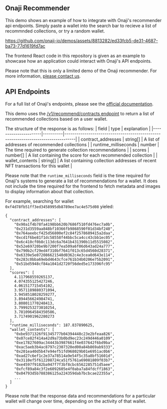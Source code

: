 ## Onaji Recommender

This demo shows an example of how to integrate with Onaji's recommender api endpoints. Simply paste a wallet into the search bar to recieve a list of recommnded collections, or try a random wallet.

https://github.com/onaji-io/demos/assets/8813282/ed33fcb5-de31-4687-ba73-77d1619fd7ac

The frontend React code in this repository is given as an example to showcase how an application could interact with Onaji's API endpoints.

Please note that this is only a limited demo of the Onaji recommender. For more information, [please contact us](https://onaji.io/).

## API Endpoints
For a full list of Onaji's endpoints, please see the [official documentation](https://api.onaji.io/docs).

This demo uses the [/v1/recommend/contracts endpoint](https://api.onaji.io/docs#/recommender/contract_recommender_endpoint_v1_recommend_contracts_get) to return a list of recommended collections based on a user wallet.

The structure of the response is as follows:
| field                | type     | explanation                                                                       |
|----------------------|----------|-----------------------------------------------------------------------------------|
| contract_addresses   | string[] | A list of addresses of recommended collections                                    |
| runtime_milliseconds | number   | The time required to generate collection recommendations                          |
| scores               | number[] | A list containing the score for each recommended collection                       |
| wallet_contents      | string[] | A list containing collection addresses of recent NFT transactions for this wallet |

Please note that the `runtime_milliseconds` field is the time required for Onaji's systems to generate a list of recommendations for a wallet. It does not include the time required for the frontend to fetch metadata and images to display information about that collection.

For example, searching for wallet `0xf4d78fb51ff3ed3458995db8789ee7ac4e575d08` yieled:
```
{
  "contract_addresses": [
    "0x90a1f4b78fa4198bb620b7686f510fd476ec7a0b",
    "0x231d3559aa848bf10366fb9868590f01d34bf240",
    "0x764aeebcf425d56800ef2c84f2578689415a2daa",
    "0xcd1f6be81f1dc58558f44bbc5ca4cc43cbb1ec05",
    "0x6c410cf0b8c113dc6a7641b431390b11d5515082",
    "0x52e69720be9b7200f7ea509a6f06d643ad24a777",
    "0x790b2cf29ed4f310bf7641f013c65d4560d28371",
    "0x6339e5e072086621540d0362c4e3cea0d643e114",
    "0x283c0bba69ebd4643cfce761b34b0206e75b2091",
    "0x51bd5948cf84a1041d2720f56ded5e173396fc95"
  ],
  "scores": [
    4.117968559265137,
    4.074355125427246,
    4.061517715454102,
    3.9571189880371094,
    3.9458518028259277,
    3.894456624984741,
    3.808011770248413,
    3.7999253273010254,
    3.7810964584350586,
    3.7174901962280273
  ],
  "runtime_milliseconds": 187.837890625,
  "wallet_contents": [
    "0xbe9371326f91345777b04394448c23e2bfeaa826",
    "0x07ce82f414a42d9a73b0bd9ec23c249d446a0109",
    "0xe17827609ac34443b3987661f4e037642f6bd9ba",
    "0xac5aeb3b4ac8797c2307320ed00a84b869ab9333",
    "0x201ea40d5b47e94ef51fd968029b01e6951ac0b6",
    "0xad27c6ef1c2e37a78514a9e54f5c35a8bf51601d",
    "0x3110ef5f612208724ca51f5761a69081809f03b7",
    "0xe4597f9182ba947f7f3bf8cbc6562285751d5aee",
    "0xfcf89a84c3f2e6092605e4f0aba7a84fdcff1863",
    "0x04793d5b788386125a224359dab7bcbcae22355a",
    ...
  ]
}
```
Please note that the response data and recommendations for a particular wallet will change over time, depending on the activity of that wallet. 
